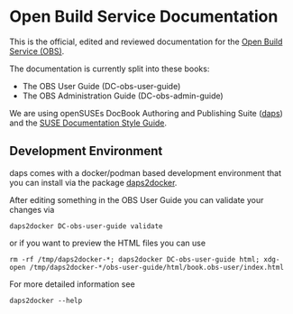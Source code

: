 # Open Build Service Documentation
This is the official, edited and reviewed documentation for the [Open Build
Service (OBS)](https://openbuildservice.org/).

The documentation is currently split into these books:

* The OBS User Guide (DC-obs-user-guide)
* The OBS Administration Guide (DC-obs-admin-guide)

We are using openSUSEs DocBook Authoring and Publishing Suite ([daps](https://github.com/openSUSE/daps))
and the [SUSE Documentation Style Guide](https://documentation.suse.com/style/current/single-html/docu_styleguide/).

## Development Environment

daps comes with a docker/podman based development environment that you can install via the package [daps2docker](https://software.opensuse.org//download.html?project=Documentation%3ATools&package=daps2docker).

After editing something in the OBS User Guide you can validate your changes via

```
daps2docker DC-obs-user-guide validate
```

or if you want to preview the HTML files you can use

```
rm -rf /tmp/daps2docker-*; daps2docker DC-obs-user-guide html; xdg-open /tmp/daps2docker-*/obs-user-guide/html/book.obs-user/index.html
```

For more detailed information see

```
daps2docker --help
```
